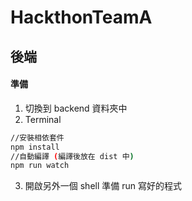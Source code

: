 # HackthonTeamA

## 後端

#### 準備
1. 切換到 backend 資料夾中
2. Terminal 

```bash
//安裝相依套件
npm install
//自動編譯 (編譯後放在 dist 中) 
npm run watch
```

3. 開啟另外一個 shell 準備 run 寫好的程式 
